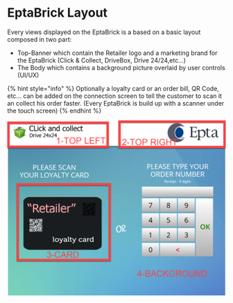 # EptaBrick Layout

Every views displayed on the EptaBrick is a based on a basic layout composed in two part:

* Top-Banner which contain the Retailer logo and a marketing brand for the EptaBrick \(Click & Collect, DriveBox, Drive 24/24,etc...\)
* The Body which contains a background picture overlaid by user controls \(UI/UX\)

{% hint style="info" %}
Optionally a loyalty card or an order bill, QR Code, etc... can be added on the connection screen to tell the customer to scan it an collect his order faster. \(Every EptaBrick is build up with a scanner under the touch screen\)
{% endhint %}

![](../.gitbook/assets/connection_page_sections.png)

